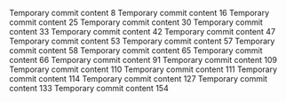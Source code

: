 Temporary commit content 8
Temporary commit content 16
Temporary commit content 25
Temporary commit content 30
Temporary commit content 33
Temporary commit content 42
Temporary commit content 47
Temporary commit content 53
Temporary commit content 57
Temporary commit content 58
Temporary commit content 65
Temporary commit content 66
Temporary commit content 91
Temporary commit content 109
Temporary commit content 110
Temporary commit content 111
Temporary commit content 114
Temporary commit content 127
Temporary commit content 133
Temporary commit content 154
